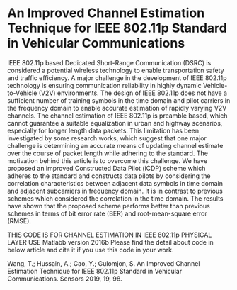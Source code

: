 # An Improved Channel Estimation Technique for IEEE 802.11p Standard in Vehicular Communications

IEEE 802.11p based Dedicated Short-Range Communication (DSRC) is considered a potential wireless technology to enable transportation safety and traffic efficiency. A major challenge in the development of IEEE 802.11p technology is ensuring communication reliability in highly dynamic Vehicle-to-Vehicle (V2V) environments. The design of IEEE 802.11p does not have a sufficient number of training symbols in the time domain and pilot carriers in the frequency domain to enable accurate estimation of rapidly varying V2V channels. The channel estimation of IEEE 802.11p is preamble based, which cannot guarantee a suitable equalization in urban and highway scenarios, especially for longer length data packets. This limitation has been investigated by some research works, which suggest that one major challenge is determining an accurate means of updating channel estimate over the course of packet length while adhering to the standard. The motivation behind this article is to overcome this challenge. We have proposed an improved Constructed Data Pilot (iCDP) scheme which adheres to the standard and constructs data pilots by considering the correlation characteristics between adjacent data symbols in time domain and adjacent subcarriers in frequency domain. It is in contrast to previous schemes which considered the correlation in the time domain. The results have shown that the proposed scheme performs better than previous schemes in terms of bit error rate (BER) and root-mean-square error (RMSE). 

THIS CODE IS FOR CHANNEL ESTIMATION IN IEEE 802.11p PHYSICAL LAYER
USE Matlabb version 2016b
Please find the detail about code in below article and cite it if you use this code in your work.

Wang, T.; Hussain, A.; Cao, Y.; Gulomjon, S. An Improved Channel Estimation Technique for IEEE 802.11p Standard in Vehicular Communications. Sensors 2019, 19, 98.

